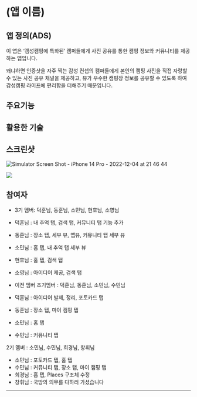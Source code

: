 # (앱 이름)

## 앱 정의(ADS)
이 앱은 ‘갬성캠핑에 특화된’ 캠퍼들에게 사진 공유를 통한 캠핑 정보와 커뮤니티를 제공하는 앱입니다.

왜냐하면 인증샷을 자주 찍는 감성 컨셉의 캠퍼들에게 본인의 캠핑 사진을 직접 자랑할 수 있는 사진 공유 채널을 제공하고, 뷰가 우수한 캠핑장 정보를 공유할 수 있도록 하여 감성캠핑 라이프에 편리함을 더해주기 때문입니다.

## 주요기능


## 활용한 기술


## 스크린샷
![Simulator Screen Shot - iPhone 14 Pro - 2022-12-04 at 21 46 44](https://user-images.githubusercontent.com/106993057/205495512-bf061390-abc5-4013-891e-3b6b5d72bcaa.png)


<img src="/Users/deokhunkim/Desktop/Simulator Screen Shot - iPhone 14 Pro - 2022-12-04 at 21.46.44.png">


## 참여자
- 3기 멤버: 덕훈님, 동훈님, 소민님, 현호님, 소영님

- 덕훈님 : 내 추억 탭, 검색 탭, 커뮤니티 탭 기능 추가
- 동훈님 : 장소 탭, 세부 뷰, 맵뷰, 커뮤니티 탭 세부 뷰
- 소민님 : 홈 탭, 내 추억 탭 세부 뷰
- 현호님 : 홈 탭, 검색 탭
- 소영님 : 아이디어 제공, 검색 탭


- 이전 멤버
초기멤버 : 덕훈님, 동훈님, 소민님, 수민님

- 덕훈님 : 아이디어 발제, 정리, 포토카드 탭
- 동훈님 : 장소 탭, 마이 캠핑 탭
- 소민님 : 홈 탭
- 수민님 : 커뮤니티 탭

2기 멤버 : 소민님, 수민님, 희경님, 창휘님
- 소민님 : 포토카드 탭, 홈 탭
- 수민님 : 커뮤니티 탭, 장소 탭, 마이 캠핑 탭
- 희경님 : 홈 탭, Places 구조체 수정
- 창휘님 : 국방의 의무를 다하러 가셨습니다
---
